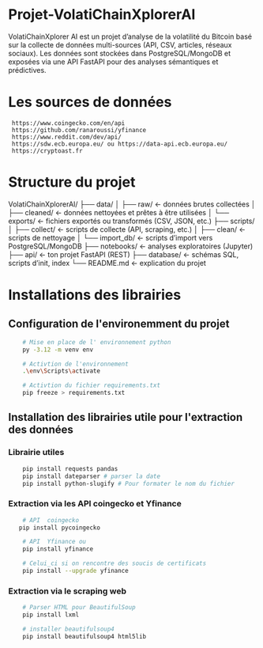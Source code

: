 # Projet-VolatiChainXplorerAI
VolatiChainXplorer AI est un projet d’analyse de la volatilité du Bitcoin basé sur la collecte de données multi-sources (API, CSV, articles, réseaux sociaux). Les données sont stockées dans PostgreSQL/MongoDB et exposées via une API FastAPI pour des analyses sémantiques et prédictives.

# Les sources de données
     https://www.coingecko.com/en/api
     https://github.com/ranaroussi/yfinance
     https://www.reddit.com/dev/api/
     https://sdw.ecb.europa.eu/ ou https://data-api.ecb.europa.eu/
     https://cryptoast.fr


# Structure du projet 
VolatiChainXplorerAI/
├── data/
│   ├── raw/               ← données brutes collectées
│   ├── cleaned/           ← données nettoyées et prêtes à être utilisées
│   └── exports/           ← fichiers exportés ou transformés (CSV, JSON, etc.)
├── scripts/
│   ├── collect/           ← scripts de collecte (API, scraping, etc.)
│   ├── clean/             ← scripts de nettoyage
│   └── import_db/         ← scripts d’import vers PostgreSQL/MongoDB
├── notebooks/             ← analyses exploratoires (Jupyter)
├── api/                   ← ton projet FastAPI (REST)
├── database/              ← schémas SQL, scripts d’init, index
└── README.md              ← explication du projet



# Installations des librairies 
## Configuration de l'environemment du projet
```bash
    # Mise en place de l' environnement python 
    py -3.12 -m venv env

    # Activtion de l'environnement 
    .\env\Scripts\activate

    # Activtion du fichier requirements.txt 
    pip freeze > requirements.txt
``` 
## Installation des librairies utile pour l'extraction des données

### Librairie utiles
```bash
    pip install requests pandas
    pip install dateparser # parser la date
    pip install python-slugify # Pour formater le nom du fichier 

``` 

### Extraction via les API coingecko et Yfinance 
```bash
    # API  coingecko
   pip install pycoingecko

    # API  Yfinance ou 
    pip install yfinance

    # Celui_ci si on rencontre des soucis de certificats  
    pip install --upgrade yfinance

``` 
### Extraction via le scraping web
```bash
    # Parser HTML pour BeautifulSoup 
    pip install lxml

    # installer beautifulsoup4
    pip install beautifulsoup4 html5lib
``` 


